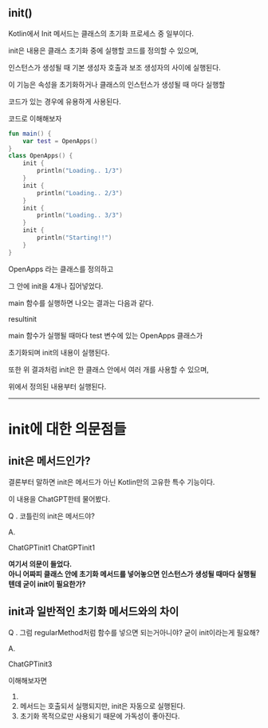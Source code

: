 
## init()

Kotlin에서 Init 메서드는 클래스의 초기화 프로세스 중 일부이다.

init은 내용은 클래스 초기화 중에 실행할 코드를 정의할 수 있으며,

인스턴스가 생성될 때 기본 생성자 호출과 보조 생성자의 사이에 실행된다.

이 기능은 속성을 초기화하거나 클래스의 인스턴스가 생성될 때 마다 실행할

코드가 있는 경우에 유용하게 사용된다.

코드로 이해해보자

```kotlin
fun main() {  
    var test = OpenApps()  
}  
class OpenApps() {  
    init {  
        println("Loading.. 1/3")  
    }  
    init {  
        println("Loading.. 2/3")  
    }  
    init {  
        println("Loading.. 3/3")  
    }  
    init {  
        println("Starting!!")  
    }  
}
```

OpenApps 라는 클래스를 정의하고

그 안에 init을 4개나 집어넣었다.

main 함수를 실행하면 나오는 결과는 다음과 같다.

resultinit

main 함수가 실행될 때마다 test 변수에 있는 OpenApps 클래스가

초기화되며 init의 내용이 실행된다.

또한 위 결과처럼 init은 한 클래스 안에서 여러 개를 사용할 수 있으며,

위에서 정의된 내용부터 실행된다.

------------------

# init에 대한 의문점들

## init은 메서드인가?

결론부터 말하면 init은 메서드가 아닌 Kotlin만의 고유한 특수 기능이다.

이 내용을 ChatGPT한테 물어봤다.

Q . 코틀린의 init은 메서드야?

A. 

ChatGPTinit1
ChatGPTinit1


<strong>여기서 의문이 들었다.<br>
아니 어짜피 클래스 안에 초기화 메서드를 넣어놓으면 인스턴스가 생성될 때마다 실행될텐데 굳이 init이 필요한가? </strong>

## init과 일반적인 초기화 메서드와의 차이

Q . 그럼 regularMethod처럼 함수를 넣으면 되는거아니야? 굳이 init이라는게 필요해?

A.

ChatGPTinit3

이해해보자면 

1. 
2. 메서드는 호출되서 실행되지만, init은 자동으로 실행된다.
3. 초기화 목적으로만 사용되기 때문에 가독성이 좋아진다.